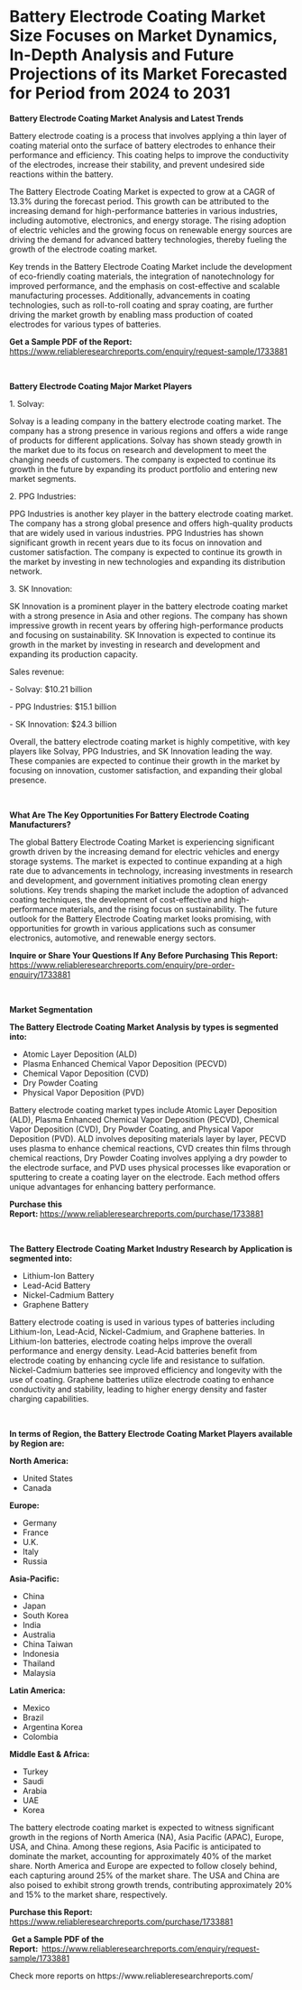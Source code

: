 <p><h1>Battery Electrode Coating Market Size Focuses on Market Dynamics, In-Depth Analysis and Future Projections of its Market Forecasted for Period from 2024 to 2031</h1></p><p><strong>Battery Electrode Coating Market Analysis and Latest Trends</strong></p>
<p><p>Battery electrode coating is a process that involves applying a thin layer of coating material onto the surface of battery electrodes to enhance their performance and efficiency. This coating helps to improve the conductivity of the electrodes, increase their stability, and prevent undesired side reactions within the battery. </p><p>The Battery Electrode Coating Market is expected to grow at a CAGR of 13.3% during the forecast period. This growth can be attributed to the increasing demand for high-performance batteries in various industries, including automotive, electronics, and energy storage. The rising adoption of electric vehicles and the growing focus on renewable energy sources are driving the demand for advanced battery technologies, thereby fueling the growth of the electrode coating market.</p><p>Key trends in the Battery Electrode Coating Market include the development of eco-friendly coating materials, the integration of nanotechnology for improved performance, and the emphasis on cost-effective and scalable manufacturing processes. Additionally, advancements in coating technologies, such as roll-to-roll coating and spray coating, are further driving the market growth by enabling mass production of coated electrodes for various types of batteries.</p></p>
<p><strong>Get a Sample PDF of the Report:&nbsp;</strong> <a href="https://www.reliableresearchreports.com/enquiry/request-sample/1733881">https://www.reliableresearchreports.com/enquiry/request-sample/1733881</a></p>
<p>&nbsp;</p>
<p><strong>Battery Electrode Coating Major Market Players</strong></p>
<p><p>1. Solvay:</p><p>Solvay is a leading company in the battery electrode coating market. The company has a strong presence in various regions and offers a wide range of products for different applications. Solvay has shown steady growth in the market due to its focus on research and development to meet the changing needs of customers. The company is expected to continue its growth in the future by expanding its product portfolio and entering new market segments.</p><p>2. PPG Industries:</p><p>PPG Industries is another key player in the battery electrode coating market. The company has a strong global presence and offers high-quality products that are widely used in various industries. PPG Industries has shown significant growth in recent years due to its focus on innovation and customer satisfaction. The company is expected to continue its growth in the market by investing in new technologies and expanding its distribution network.</p><p>3. SK Innovation:</p><p>SK Innovation is a prominent player in the battery electrode coating market with a strong presence in Asia and other regions. The company has shown impressive growth in recent years by offering high-performance products and focusing on sustainability. SK Innovation is expected to continue its growth in the market by investing in research and development and expanding its production capacity.</p><p>Sales revenue:</p><p>- Solvay: $10.21 billion</p><p>- PPG Industries: $15.1 billion</p><p>- SK Innovation: $24.3 billion</p><p>Overall, the battery electrode coating market is highly competitive, with key players like Solvay, PPG Industries, and SK Innovation leading the way. These companies are expected to continue their growth in the market by focusing on innovation, customer satisfaction, and expanding their global presence.</p></p>
<p>&nbsp;</p>
<p><strong>What Are The Key Opportunities For Battery Electrode Coating Manufacturers?</strong></p>
<p><p>The global Battery Electrode Coating Market is experiencing significant growth driven by the increasing demand for electric vehicles and energy storage systems. The market is expected to continue expanding at a high rate due to advancements in technology, increasing investments in research and development, and government initiatives promoting clean energy solutions. Key trends shaping the market include the adoption of advanced coating techniques, the development of cost-effective and high-performance materials, and the rising focus on sustainability. The future outlook for the Battery Electrode Coating market looks promising, with opportunities for growth in various applications such as consumer electronics, automotive, and renewable energy sectors.</p></p>
<p><strong>Inquire or Share Your Questions If Any Before Purchasing This Report:</strong> <a href="https://www.reliableresearchreports.com/enquiry/pre-order-enquiry/1733881">https://www.reliableresearchreports.com/enquiry/pre-order-enquiry/1733881</a></p>
<p>&nbsp;</p>
<p><strong>Market Segmentation</strong></p>
<p><strong>The Battery Electrode Coating Market Analysis by types is segmented into:</strong></p>
<p><ul><li>Atomic Layer Deposition (ALD)</li><li>Plasma Enhanced Chemical Vapor Deposition (PECVD)</li><li>Chemical Vapor Deposition (CVD)</li><li>Dry Powder Coating</li><li>Physical Vapor Deposition (PVD)</li></ul></p>
<p><p>Battery electrode coating market types include Atomic Layer Deposition (ALD), Plasma Enhanced Chemical Vapor Deposition (PECVD), Chemical Vapor Deposition (CVD), Dry Powder Coating, and Physical Vapor Deposition (PVD). ALD involves depositing materials layer by layer, PECVD uses plasma to enhance chemical reactions, CVD creates thin films through chemical reactions, Dry Powder Coating involves applying a dry powder to the electrode surface, and PVD uses physical processes like evaporation or sputtering to create a coating layer on the electrode. Each method offers unique advantages for enhancing battery performance.</p></p>
<p><strong>Purchase this Report:&nbsp;</strong><a href="https://www.reliableresearchreports.com/purchase/1733881">https://www.reliableresearchreports.com/purchase/1733881</a></p>
<p>&nbsp;</p>
<p><strong>The Battery Electrode Coating Market Industry Research by Application is segmented into:</strong></p>
<p><ul><li>Lithium-Ion Battery</li><li>Lead-Acid Battery</li><li>Nickel-Cadmium Battery</li><li>Graphene Battery</li></ul></p>
<p><p>Battery electrode coating is used in various types of batteries including Lithium-Ion, Lead-Acid, Nickel-Cadmium, and Graphene batteries. In Lithium-Ion batteries, electrode coating helps improve the overall performance and energy density. Lead-Acid batteries benefit from electrode coating by enhancing cycle life and resistance to sulfation. Nickel-Cadmium batteries see improved efficiency and longevity with the use of coating. Graphene batteries utilize electrode coating to enhance conductivity and stability, leading to higher energy density and faster charging capabilities.</p></p>
<p>&nbsp;</p>
<p><strong>In terms of Region, the Battery Electrode Coating Market Players available by Region are:</strong></p>
<p>
    <p> <strong> North America: </strong>
        <ul>
            <li>United States</li>
            <li>Canada</li>
        </ul>
        </p> 
    <p> <strong> Europe: </strong>
        <ul>
            <li>Germany</li>
            <li>France</li>
            <li>U.K.</li>
            <li>Italy</li>
            <li>Russia</li>
        </ul>
        </p> 
    <p> <strong> Asia-Pacific: </strong>
        <ul>
            <li>China</li>
            <li>Japan</li>
            <li>South Korea</li>
            <li>India</li>
            <li>Australia</li>
            <li>China Taiwan</li>
            <li>Indonesia</li>
            <li>Thailand</li>
            <li>Malaysia</li>
        </ul>
        </p> 
    <p> <strong> Latin America: </strong>
        <ul>
            <li>Mexico</li>
            <li>Brazil</li>
            <li>Argentina Korea</li>
            <li>Colombia</li>
        </ul>
        </p> 
    <p> <strong> Middle East & Africa: </strong>
        <ul>
            <li>Turkey</li>
            <li>Saudi</li>
            <li>Arabia</li>
            <li>UAE</li>
            <li>Korea</li>
        </ul>
    </p>
    </p>
<p><p>The battery electrode coating market is expected to witness significant growth in the regions of North America (NA), Asia Pacific (APAC), Europe, USA, and China. Among these regions, Asia Pacific is anticipated to dominate the market, accounting for approximately 40% of the market share. North America and Europe are expected to follow closely behind, each capturing around 25% of the market share. The USA and China are also poised to exhibit strong growth trends, contributing approximately 20% and 15% to the market share, respectively.</p></p>
<p><strong>Purchase this Report: </strong><a href="https://www.reliableresearchreports.com/purchase/1733881">https://www.reliableresearchreports.com/purchase/1733881</a></p>
<p>&nbsp;<strong>Get a Sample PDF of the Report:&nbsp;&nbsp;</strong><a href="https://www.reliableresearchreports.com/enquiry/request-sample/1733881">https://www.reliableresearchreports.com/enquiry/request-sample/1733881</a></p>
<p><strong></strong></p>
<p>Check more reports on https://www.reliableresearchreports.com/</p>